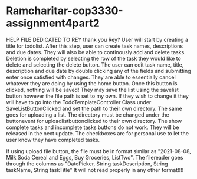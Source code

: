 # Ramcharitar-cop3330-assignment4part2
HELP FILE DEDICATED TO REY
thank you Rey?
User will start by creating a title for todolist. 
After this step, user can create task names, descriptions and due dates. 
They will also be able to continously add and delete tasks. 
Deletion is completed by selecting the row of the task they would like to delete and selecting the delete button.
The user can edit task name, title, description and due date by double clicking any of the fields and submitting enter once satisfied with changes.
They are able to essentially cancel whatever they are doing by using the home button. Once this button is clicked, nothing will be saved!
They may save the list using the savelist button however the file path is set to my own. If they wish to change it they will have to go  into the TodoTemplateController Class under SaveListButtonClicked and set the path to their own directory.
The same goes for uploading a list. The directory must be changed under the buttonevent for uploadlistbuttonclicked to their own directory.
The show complete tasks and incomplete tasks buttons do not work. They will be released in the next update. The checkboxes are for personal use to let the user know they have completed tasks.

If using upload file button, the file must be in format similar as "2021-08-08, Milk Soda Cereal and Eggs, Buy Groceries, ListTwo". The filereader goes through the columns as "DatePicker, String taskDescription, String taskName, String taskTitle"
It will not read properly in any other format!!!!
